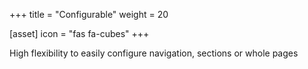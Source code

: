 +++
title = "Configurable"
weight = 20

[asset]
  icon = "fas fa-cubes"
+++

High flexibility to easily configure navigation, sections or whole pages
